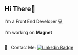 ## Hi There👋

I'm a Front End Developer :computer:

 I'm working on **Magnet**

 <br/> :email: &nbsp; Contact Me: [![Linkedin Badge](https://img.shields.io/badge/-PaolaSantos-blue?style=flat-square&logo=Linkedin&logoColor=white&link=https://https://www.linkedin.com/in/paola-santos-71309976/)](https://https://www.linkedin.com/in/paola-santos-71309976/) 
